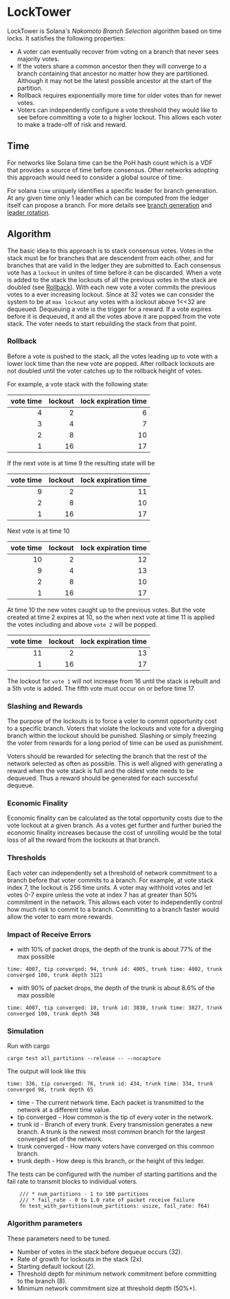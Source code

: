 # LockTower

LockTower is Solana's *Nakomoto Branch Selection* algorithm based on time locks. It satisfies the following properties:

* A voter can eventually recover from voting on a branch that never sees majority votes.
* If the voters share a common ancestor then they will converge to a branch containing that ancestor no matter how they are partitioned.  Although it may not be the latest possible ancestor at the start of the partition.
* Rollback requires exponentially more time for older votes than for newer votes.
* Voters can independently configure a vote threshold they would like to see before committing a vote to a higher lockout.  This allows each voter to make a trade-off of risk and reward.

## Time

For networks like Solana time can be the PoH hash count which is a VDF that provides a source of time before consensus. Other networks adopting this approach would need to consider a global source of time.

For solana `time` uniquely identifies a specific leader for branch generation.  At any given time only 1 leader which can be computed from the ledger itself can propose a branch.  For more details see [branch generation](0002-consensus.md) and [leader rotation](0004-leader-rotation.md).

## Algorithm

The basic idea to this approach is to stack consensus votes.  Votes in the stack must be for branches that are descendent from each other, and for branches that are valid in the ledger they are submitted to.  Each consensus vote has a `lockout` in unites of time before it can be discarded.  When a vote is added to the stack the lockouts of all the previous votes in the stack are doubled (see [Rollback](#Rollback)).  With each new vote a voter commits the previous votes to a ever increasing lockout.  Since at 32 votes we can consider the system to be at `max lockout` any votes with a lockout above 1<<32 are dequeued.  Dequeuing a vote is the trigger for a reward.  If a vote expires before it is dequeued, it and all the votes above it are popped from the vote stack.  The voter needs to start rebuilding the stack from that point.


### Rollback

Before a vote is pushed to the stack, all the votes leading up to vote with a lower lock time than the new vote are popped.  After rollback lockouts are not doubled until the voter catches up to the rollback height of votes.

For example, a vote stack with the following state:

| vote time | lockout | lock expiration time |
|----------:|--------:|---------------------:|
|         4 |      2  |                    6 |
|         3 |      4  |                    7 |
|         2 |      8  |                   10 |
|         1 |      16 |                   17 |

If the next vote is at time 9 the resulting state will be

| vote time | lockout | lock expiration time |
|----------:|--------:|---------------------:|
|         9 |      2  |                   11 |
|         2 |      8  |                   10 |
|         1 |      16 |                   17 |
                              
Next vote is at time 10

| vote time | lockout | lock expiration time |
|----------:|--------:|---------------------:|
|        10 |       2 |                   12 |
|         9 |       4 |                   13 |
|         2 |       8 |                   10 |
|         1 |      16 |                   17 |
                               
At time 10 the new votes caught up to the previous votes.  But the vote created at time 2 expires at 10, so the when next vote at time 11 is applied the votes including and above `vote 2` will be popped.

| vote time | lockout | lock expiration time |
|----------:|--------:|---------------------:|
|        11 |       2 |                   13 |
|         1 |      16 |                   17 |

The lockout for `vote 1` will not increase from 16 until the stack is rebuilt and a 5th vote is added.  The fifth vote must occur on or before time 17.

### Slashing and Rewards

The purpose of the lockouts is to force a voter to commit opportunity cost to a specific branch.  Voters that violate the lockouts and vote for a diverging branch within the lockout should be punished.  Slashing or simply freezing the voter from rewards for a long period of time can be used as punishment.

Voters should be rewarded for selecting the branch that the rest of the network selected as often as possible.  This is well aligned with generating a reward when the vote stack is full and the oldest vote needs to be dequeued.  Thus a reward should be generated for each successful dequeue.
 
### Economic Finality

Economic finality can be calculated as the total opportunity costs due to the vote lockout at a given branch.  As a votes get further and further buried the economic finality increases because the cost of unrolling would be the total loss of all the reward from the lockouts at that branch.  

### Thresholds

Each voter can independently set a threshold of network commitment to a branch before that voter commits to a branch.  For example, at vote stack index 7, the lockout is 256 time units.  A voter may withhold votes and let votes 0-7 expire unless the vote at index 7 has at greater than 50% commitment in the network.  This allows each voter to independently control how much risk to commit to a branch.  Committing to a branch faster would allow the voter to earn more rewards.

### Impact of Receive Errors

* with 10% of packet drops, the depth of the trunk is about 77% of the max possible
```
time: 4007, tip converged: 94, trunk id: 4005, trunk time: 4002, trunk converged 100, trunk depth 3121
```
* with 90% of packet drops, the depth of the trunk is about 8.6% of the max possible
```
time: 4007, tip converged: 10, trunk id: 3830, trunk time: 3827, trunk converged 100, trunk depth 348
```

### Simulation
Run with cargo

```
cargo test all_partitions --release -- --nocapture
```

The output will look like this
```
time: 336, tip converged: 76, trunk id: 434, trunk time: 334, trunk converged 98, trunk depth 65
```
* time - The current network time.  Each packet is transmitted to the network at a different time value.
* tip converged - How common is the tip of every voter in the network.
* trunk id - Branch of every trunk.  Every transmission generates a new branch.  A trunk is the newest most common branch for the largest converged set of the network.
* trunk converged - How many voters have converged on this common branch.
* trunk depth - How deep is this branch, or the height of this ledger.

The tests can be configured with the number of starting partitions and the fail rate to transmit blocks to individual voters.
```
    /// * num_partitions - 1 to 100 partitions
    /// * fail_rate - 0 to 1.0 rate of packet receive failure
    fn test_with_partitions(num_partitions: usize, fail_rate: f64)
```

### Algorithm parameters

These parameters need to be tuned.

* Number of votes in the stack before dequeue occurs (32).
* Rate of growth for lockouts in the stack (2x).
* Starting default lockout (2).
* Threshold depth for minimum network commitment before committing to the branch (8).
* Minimum network commitment size at threshold depth (50%+).
